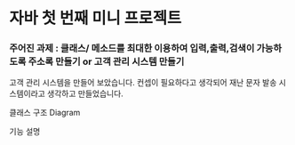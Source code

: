 # 자바 첫 번째 미니 프로젝트
### 주어진 과제 : 클래스/ 메소드를 최대한 이용하여 입력,출력,검색이 가능하도록 주소록 만들기 or 고객 관리 시스템 만들기

고객 관리 시스템을 만들어 보았습니다. 컨셉이 필요하다고 생각되어 재난 문자 발송 시스템이라고 생각하고 만들었습니다.

클래스 구조 Diagram


기능 설명
